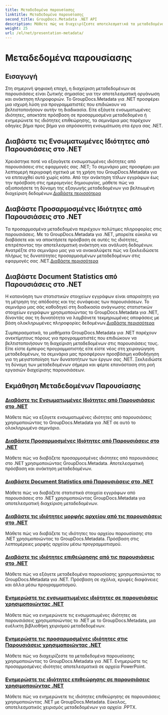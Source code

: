```yaml
---
title: Μεταδεδομένα παρουσίασης
linktitle: Μεταδεδομένα παρουσίασης
second_title: GroupDocs.Metadata .NET API
description: Μάθετε πώς να διαχειρίζεστε αποτελεσματικά τα μεταδεδομένα παρουσίασης στο .NET χρησιμοποιώντας εκπαιδευτικά προγράμματα GroupDocs.Metadata. Αποκτήστε εύκολη πρόσβαση σε ενσωματωμένες και προσαρμοσμένες ιδιότητες.
weight: 25
url: /el/net/presentation-metadata/
---
```


# Μεταδεδομένα παρουσίασης

## Εισαγωγή

Στη σημερινή ψηφιακή εποχή, η διαχείριση μεταδεδομένων σε παρουσιάσεις είναι ζωτικής σημασίας για την αποτελεσματική οργάνωση και ανάκτηση πληροφοριών. Το GroupDocs.Metadata για .NET προσφέρει μια ισχυρή λύση για προγραμματιστές που επιδιώκουν να βελτιστοποιήσουν αυτήν τη διαδικασία. Είτε εξάγετε ενσωματωμένες ιδιότητες, αποκτάτε πρόσβαση σε προσαρμοσμένα μεταδεδομένα ή ενημερώνετε τις ιδιότητες επιθεώρησης, τα σεμινάρια μας παρέχουν οδηγίες βήμα προς βήμα για απρόσκοπτη ενσωμάτωση στα έργα σας .NET.

## Διαβάστε τις Ενσωματωμένες Ιδιότητες από Παρουσιάσεις στο .NET

 Χρειάστηκε ποτέ να εξαγάγετε ενσωματωμένες ιδιότητες από παρουσιάσεις στις εφαρμογές σας .NET; Το σεμινάριο μας προσφέρει μια λεπτομερή περιγραφή σχετικά με τη χρήση του GroupDocs.Metadata για να επιτευχθεί αυτό χωρίς κόπο. Από την ανάκτηση τίτλων εγγράφων έως την πρόσβαση στις ημερομηνίες δημιουργίας, μάθετε πώς να αξιοποιήσετε τη δύναμη της εξαγωγής μεταδεδομένων για βελτιωμένη διαχείριση δεδομένων.[Διαβάστε περισσότερα](./read-built-in-properties-presentations/)

## Διαβάστε Προσαρμοσμένες Ιδιότητες από Παρουσιάσεις στο .NET

Τα προσαρμοσμένα μεταδεδομένα περιέχουν πολύτιμες πληροφορίες στις παρουσιάσεις. Με το GroupDocs.Metadata για .NET, μπορείτε εύκολα να διαβάσετε και να αποκτήσετε πρόσβαση σε αυτές τις ιδιότητες, επιτρέποντας την αποτελεσματική ανάκτηση και ανάλυση δεδομένων. Ανατρέξτε στο σεμινάριο μας για να ανακαλύψετε πώς να ξεκλειδώσετε πλήρως τις δυνατότητες προσαρμοσμένων μεταδεδομένων στις εφαρμογές σας .NET.[Διαβάστε περισσότερα](./read-custom-properties-presentations/)

## Διαβάστε Document Statistics από Παρουσιάσεις στο .NET

 Η κατανόηση των στατιστικών στοιχείων εγγράφων είναι απαραίτητη για τη μέτρηση της απόδοσης και της συνάφειας των παρουσιάσεων. Το σεμινάριο μας σάς καθοδηγεί στη διαδικασία ανάγνωσης στατιστικών στοιχείων εγγράφων χρησιμοποιώντας το GroupDocs.Metadata για .NET, δίνοντάς σας τη δυνατότητα να λαμβάνετε τεκμηριωμένες αποφάσεις με βάση ολοκληρωμένες πληροφορίες δεδομένων.[Διαβάστε περισσότερα](./read-document-statistics-presentations/)

Συμπερασματικά, τα μαθήματα GroupDocs.Metadata για .NET παρέχουν ανεκτίμητους πόρους για προγραμματιστές που επιδιώκουν να βελτιστοποιήσουν τη διαχείριση μεταδεδομένων στις παρουσιάσεις τους. Είτε είστε έμπειρος προγραμματιστής είτε είστε νέος στη χειραγώγηση μεταδεδομένων, τα σεμινάρια μας προσφέρουν προσβάσιμη καθοδήγηση για τη μεγιστοποίηση των δυνατοτήτων των έργων σας .NET. Ξεκλειδώστε τη δύναμη των μεταδεδομένων σήμερα και φέρτε επανάσταση στη ροή εργασιών διαχείρισης παρουσιάσεων.

## Εκμάθηση Μεταδεδομένων Παρουσίασης
### [Διαβάστε τις Ενσωματωμένες Ιδιότητες από Παρουσιάσεις στο .NET](./read-built-in-properties-presentations/)
Μάθετε πώς να εξάγετε ενσωματωμένες ιδιότητες από παρουσιάσεις χρησιμοποιώντας το GroupDocs.Metadata για .NET σε αυτό το ολοκληρωμένο σεμινάριο.
### [Διαβάστε Προσαρμοσμένες Ιδιότητες από Παρουσιάσεις στο .NET](./read-custom-properties-presentations/)
Μάθετε πώς να διαβάζετε προσαρμοσμένες ιδιότητες από παρουσιάσεις στο .NET χρησιμοποιώντας GroupDocs.Metadata. Αποτελεσματική πρόσβαση και ανάκτηση μεταδεδομένων.
### [Διαβάστε Document Statistics από Παρουσιάσεις στο .NET](./read-document-statistics-presentations/)
Μάθετε πώς να διαβάζετε στατιστικά στοιχεία εγγράφων από παρουσιάσεις στο .NET χρησιμοποιώντας GroupDocs.Metadata για αποτελεσματική διαχείριση μεταδεδομένων.
### [Διαβάστε τις ιδιότητες μορφής αρχείου από τις παρουσιάσεις στο .NET](./read-file-format-properties-presentations/)
Μάθετε πώς να διαβάζετε τις ιδιότητες του αρχείου παρουσίασης στο .NET χρησιμοποιώντας το GroupDocs.Metadata. Πρόσβαση στις λεπτομέρειες μορφής αρχείου μέσω προγραμματισμού.
### [Διαβάστε τις ιδιότητες επιθεώρησης από τις παρουσιάσεις στο .NET](./read-inspection-properties-presentations/)
Μάθετε πώς να εξάγετε μεταδεδομένα παρουσίασης χρησιμοποιώντας το GroupDocs.Metadata για .NET. Πρόσβαση σε σχόλια, κρυφές διαφάνειες και άλλα μέσω προγραμματισμού.
### [Ενημερώστε τις ενσωματωμένες ιδιότητες σε παρουσιάσεις χρησιμοποιώντας .NET](./update-built-in-properties-presentations/)
Μάθετε πώς να ενημερώνετε τις ενσωματωμένες ιδιότητες σε παρουσιάσεις χρησιμοποιώντας το .NET με το GroupDocs.Metadata, μια ευέλικτη βιβλιοθήκη χειρισμού μεταδεδομένων.
### [Ενημερώστε τις προσαρμοσμένες ιδιότητες στις Παρουσιάσεις χρησιμοποιώντας .NET](./update-custom-properties-presentations/)
Μάθετε πώς να διαχειρίζεστε τα μεταδεδομένα παρουσίασης χρησιμοποιώντας το GroupDocs.Metadata για .NET. Ενημερώστε τις προσαρμοσμένες ιδιότητες αποτελεσματικά σε αρχεία PowerPoint.
### [Ενημερώστε τις ιδιότητες επιθεώρησης σε παρουσιάσεις χρησιμοποιώντας .NET](./update-inspection-properties-presentations/)
Μάθετε πώς να ενημερώνετε τις ιδιότητες επιθεώρησης σε παρουσιάσεις χρησιμοποιώντας .NET με GroupDocs.Metadata. Εύκολος, αποτελεσματικός χειρισμός μεταδεδομένων για αρχεία .PPTX.